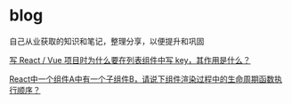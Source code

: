 # blog
自己从业获取的知识和笔记，整理分享，以便提升和巩固

[写 React / Vue 项目时为什么要在列表组件中写 key，其作用是什么？](https://github.com/wangyuan0108/blog/issues/1)

[React中一个组件A中有一个子组件B，请说下组件渲染过程中的生命周期函数执行顺序？](https://github.com/wangyuan0108/blog/issues/2)
